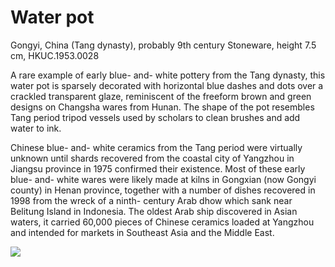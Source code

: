 # Water pot  

Gongyi, China (Tang dynasty), probably 9th century Stoneware, height 7.5 cm, HKUC.1953.0028

A rare example of early blue- and- white pottery from the Tang dynasty, this water pot is sparsely decorated with horizontal blue dashes and dots over a crackled transparent glaze, reminiscent of the freeform brown and green designs on Changsha wares from Hunan. The shape of the pot resembles Tang period tripod vessels used by scholars to clean brushes and add water to ink.  

Chinese blue- and- white ceramics from the Tang period were virtually unknown until shards recovered from the coastal city of Yangzhou in Jiangsu province in 1975 confirmed their existence. Most of these early blue- and- white wares were likely made at kilns in Gongxian (now Gongyi county) in Henan province, together with a number of dishes recovered in 1998 from the wreck of a ninth- century Arab dhow which sank near Belitung Island in Indonesia. The oldest Arab ship discovered in Asian waters, it carried 60,000 pieces of Chinese ceramics loaded at Yangzhou and intended for markets in Southeast Asia and the Middle East.  

![](https://cdn-mineru.openxlab.org.cn/result/2025-07-27/26ec8c02-599c-4b79-9876-e092d6287e02/a7af772aef8ec05d5ef71d3210d347758edff7e1ed3a13d41efcad6023ed8bb3.jpg)